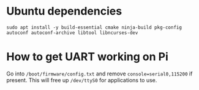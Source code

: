 # Ubuntu dependencies

```
sudo apt install -y build-essential cmake ninja-build pkg-config autoconf autoconf-archive libtool libncurses-dev
```

# How to get UART working on Pi
Go into `/boot/firmware/config.txt` and remove `console=serial0,115200` if present. This will free up `/dev/ttyS0` for applications to use.
